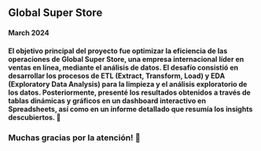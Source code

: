 ## Global Super Store
#### March 2024

#### El objetivo principal del proyecto fue optimizar la eficiencia de las operaciones de Global Super Store, una empresa internacional líder en ventas en línea, mediante el análisis de datos. El desafío consistió en desarrollar los procesos de ETL (Extract, Transform, Load) y EDA (Exploratory Data Analysis) para la limpieza y el análisis exploratorio de los datos. Posteriormente, presenté los resultados obtenidos a través de tablas dinámicas y gráficos en un dashboard interactivo en Spreadsheets, así como en un informe detallado que resumía los insights descubiertos. 🧐


### Muchas gracias por la atención! 🚨